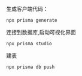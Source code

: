 生成客户端代码：
```shell
npx prisma generate
```
连接到数据库,启动可视化界面
```shell
npx prisma studio
```

建表
```shell
npx prisma db push
```